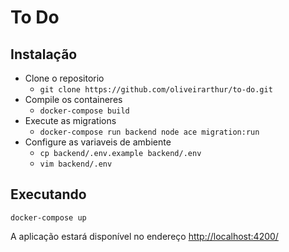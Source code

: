 # To Do

## Instalação

- Clone o repositorio
  - `git clone https://github.com/oliveirarthur/to-do.git`
- Compile os containeres
  - `docker-compose build`
- Execute as migrations
  - `docker-compose run backend node ace migration:run`
- Configure as variaveis de ambiente
  - `cp backend/.env.example backend/.env`
  - `vim backend/.env`

## Executando

`docker-compose up`

A aplicação estará disponível no endereço <http://localhost:4200/>
